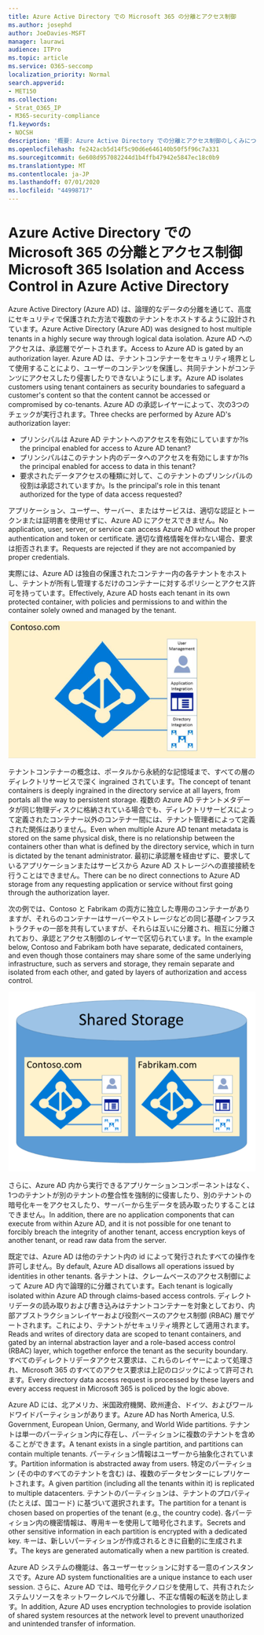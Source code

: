 ```yaml
---
title: Azure Active Directory での Microsoft 365 の分離とアクセス制御
ms.author: josephd
author: JoeDavies-MSFT
manager: laurawi
audience: ITPro
ms.topic: article
ms.service: O365-seccomp
localization_priority: Normal
search.appverid:
- MET150
ms.collection:
- Strat_O365_IP
- M365-security-compliance
f1.keywords:
- NOCSH
description: '概要: Azure Active Directory での分離とアクセス制御のしくみについて説明します。'
ms.openlocfilehash: fe242acb5d14f5c90d6e646140b50f5f96c7a331
ms.sourcegitcommit: 6e608d957082244d1b4ffb47942e5847ec18c0b9
ms.translationtype: MT
ms.contentlocale: ja-JP
ms.lasthandoff: 07/01/2020
ms.locfileid: "44998717"
---
```

# <a name="microsoft-365-isolation-and-access-control-in-azure-active-directory"></a><span data-ttu-id="3bfce-103">Azure Active Directory での Microsoft 365 の分離とアクセス制御</span><span class="sxs-lookup"><span data-stu-id="3bfce-103">Microsoft 365 Isolation and Access Control in Azure Active Directory</span></span>

<span data-ttu-id="3bfce-104">Azure Active Directory (Azure AD) は、論理的なデータの分離を通じて、高度にセキュリティで保護された方法で複数のテナントをホストするように設計されています。</span><span class="sxs-lookup"><span data-stu-id="3bfce-104">Azure Active Directory (Azure AD) was designed to host multiple tenants in a highly secure way through logical data isolation.</span></span> <span data-ttu-id="3bfce-105">Azure AD へのアクセスは、承認層でゲートされます。</span><span class="sxs-lookup"><span data-stu-id="3bfce-105">Access to Azure AD is gated by an authorization layer.</span></span> <span data-ttu-id="3bfce-106">Azure AD は、テナントコンテナーをセキュリティ境界として使用することにより、ユーザーのコンテンツを保護し、共同テナントがコンテンツにアクセスしたり侵害したりできないようにします。</span><span class="sxs-lookup"><span data-stu-id="3bfce-106">Azure AD isolates customers using tenant containers as security boundaries to safeguard a customer's content so that the content cannot be accessed or compromised by co-tenants.</span></span> <span data-ttu-id="3bfce-107">Azure AD の承認レイヤーによって、次の3つのチェックが実行されます。</span><span class="sxs-lookup"><span data-stu-id="3bfce-107">Three checks are performed by Azure AD's authorization layer:</span></span>

- <span data-ttu-id="3bfce-108">プリンシパルは Azure AD テナントへのアクセスを有効にしていますか?</span><span class="sxs-lookup"><span data-stu-id="3bfce-108">Is the principal enabled for access to Azure AD tenant?</span></span>
- <span data-ttu-id="3bfce-109">プリンシパルはこのテナント内のデータへのアクセスを有効にしますか?</span><span class="sxs-lookup"><span data-stu-id="3bfce-109">Is the principal enabled for access to data in this tenant?</span></span>
- <span data-ttu-id="3bfce-110">要求されたデータアクセスの種類に対して、このテナントのプリンシパルの役割は承認されていますか。</span><span class="sxs-lookup"><span data-stu-id="3bfce-110">Is the principal's role in this tenant authorized for the type of data access requested?</span></span>

<span data-ttu-id="3bfce-111">アプリケーション、ユーザー、サーバー、またはサービスは、適切な認証とトークンまたは証明書を使用せずに、Azure AD にアクセスできません。</span><span class="sxs-lookup"><span data-stu-id="3bfce-111">No application, user, server, or service can access Azure AD without the proper authentication and token or certificate.</span></span> <span data-ttu-id="3bfce-112">適切な資格情報を伴わない場合、要求は拒否されます。</span><span class="sxs-lookup"><span data-stu-id="3bfce-112">Requests are rejected if they are not accompanied by proper credentials.</span></span>

<span data-ttu-id="3bfce-113">実際には、Azure AD は独自の保護されたコンテナー内の各テナントをホストし、テナントが所有し管理するだけのコンテナーに対するポリシーとアクセス許可を持っています。</span><span class="sxs-lookup"><span data-stu-id="3bfce-113">Effectively, Azure AD hosts each tenant in its own protected container, with policies and permissions to and within the container solely owned and managed by the tenant.</span></span>
 
![Azure コンテナー](media/office-365-isolation-azure-container.png)

<span data-ttu-id="3bfce-115">テナントコンテナーの概念は、ポータルから永続的な記憶域まで、すべての層のディレクトリサービスで深く ingrained されています。</span><span class="sxs-lookup"><span data-stu-id="3bfce-115">The concept of tenant containers is deeply ingrained in the directory service at all layers, from portals all the way to persistent storage.</span></span> <span data-ttu-id="3bfce-116">複数の Azure AD テナントメタデータが同じ物理ディスクに格納されている場合でも、ディレクトリサービスによって定義されたコンテナー以外のコンテナー間には、テナント管理者によって定義された関係はありません。</span><span class="sxs-lookup"><span data-stu-id="3bfce-116">Even when multiple Azure AD tenant metadata is stored on the same physical disk, there is no relationship between the containers other than what is defined by the directory service, which in turn is dictated by the tenant administrator.</span></span> <span data-ttu-id="3bfce-117">最初に承認層を経由せずに、要求しているアプリケーションまたはサービスから Azure AD ストレージへの直接接続を行うことはできません。</span><span class="sxs-lookup"><span data-stu-id="3bfce-117">There can be no direct connections to Azure AD storage from any requesting application or service without first going through the authorization layer.</span></span>

<span data-ttu-id="3bfce-118">次の例では、Contoso と Fabrikam の両方に独立した専用のコンテナーがありますが、それらのコンテナーはサーバーやストレージなどの同じ基礎インフラストラクチャの一部を共有していますが、それらは互いに分離され、相互に分離されており、承認とアクセス制御のレイヤーで区切られています。</span><span class="sxs-lookup"><span data-stu-id="3bfce-118">In the example below, Contoso and Fabrikam both have separate, dedicated containers, and even though those containers may share some of the same underlying infrastructure, such as servers and storage, they remain separate and isolated from each other, and gated by layers of authorization and access control.</span></span>
 
![Azure 専用コンテナー](media/office-365-isolation-azure-dedicated-containers.png)

<span data-ttu-id="3bfce-120">さらに、Azure AD 内から実行できるアプリケーションコンポーネントはなく、1つのテナントが別のテナントの整合性を強制的に侵害したり、別のテナントの暗号化キーをアクセスしたり、サーバーから生データを読み取ったりすることはできません。</span><span class="sxs-lookup"><span data-stu-id="3bfce-120">In addition, there are no application components that can execute from within Azure AD, and it is not possible for one tenant to forcibly breach the integrity of another tenant, access encryption keys of another tenant, or read raw data from the server.</span></span>

<span data-ttu-id="3bfce-121">既定では、Azure AD は他のテナント内の id によって発行されたすべての操作を許可しません。</span><span class="sxs-lookup"><span data-stu-id="3bfce-121">By default, Azure AD disallows all operations issued by identities in other tenants.</span></span> <span data-ttu-id="3bfce-122">各テナントは、クレームベースのアクセス制御によって Azure AD 内で論理的に分離されています。</span><span class="sxs-lookup"><span data-stu-id="3bfce-122">Each tenant is logically isolated within Azure AD through claims-based access controls.</span></span> <span data-ttu-id="3bfce-123">ディレクトリデータの読み取りおよび書き込みはテナントコンテナーを対象としており、内部アブストラクションレイヤーおよび役割ベースのアクセス制御 (RBAC) 層でゲートされます。これにより、テナントがセキュリティ境界として適用されます。</span><span class="sxs-lookup"><span data-stu-id="3bfce-123">Reads and writes of directory data are scoped to tenant containers, and gated by an internal abstraction layer and a role-based access control (RBAC) layer, which together enforce the tenant as the security boundary.</span></span> <span data-ttu-id="3bfce-124">すべてのディレクトリデータアクセス要求は、これらのレイヤーによって処理され、Microsoft 365 のすべてのアクセス要求は上記のロジックによって許可されます。</span><span class="sxs-lookup"><span data-stu-id="3bfce-124">Every directory data access request is processed by these layers and every access request in Microsoft 365 is policed by the logic above.</span></span>

<span data-ttu-id="3bfce-125">Azure AD には、北アメリカ、米国政府機関、欧州連合、ドイツ、およびワールドワイドパーティションがあります。</span><span class="sxs-lookup"><span data-stu-id="3bfce-125">Azure AD has North America, U.S. Government, European Union, Germany, and World Wide partitions.</span></span> <span data-ttu-id="3bfce-126">テナントは単一のパーティション内に存在し、パーティションに複数のテナントを含めることができます。</span><span class="sxs-lookup"><span data-stu-id="3bfce-126">A tenant exists in a single partition, and partitions can contain multiple tenants.</span></span> <span data-ttu-id="3bfce-127">パーティション情報はユーザーから抽象化されています。</span><span class="sxs-lookup"><span data-stu-id="3bfce-127">Partition information is abstracted away from users.</span></span> <span data-ttu-id="3bfce-128">特定のパーティション (その中のすべてのテナントを含む) は、複数のデータセンターにレプリケートされます。</span><span class="sxs-lookup"><span data-stu-id="3bfce-128">A given partition (including all the tenants within it) is replicated to multiple datacenters.</span></span> <span data-ttu-id="3bfce-129">テナントのパーティションは、テナントのプロパティ (たとえば、国コード) に基づいて選択されます。</span><span class="sxs-lookup"><span data-stu-id="3bfce-129">The partition for a tenant is chosen based on properties of the tenant (e.g., the country code).</span></span> <span data-ttu-id="3bfce-130">各パーティション内の機密情報は、専用キーを使用して暗号化されます。</span><span class="sxs-lookup"><span data-stu-id="3bfce-130">Secrets and other sensitive information in each partition is encrypted with a dedicated key.</span></span> <span data-ttu-id="3bfce-131">キーは、新しいパーティションが作成されるときに自動的に生成されます。</span><span class="sxs-lookup"><span data-stu-id="3bfce-131">The keys are generated automatically when a new partition is created.</span></span>

<span data-ttu-id="3bfce-132">Azure AD システムの機能は、各ユーザーセッションに対する一意のインスタンスです。</span><span class="sxs-lookup"><span data-stu-id="3bfce-132">Azure AD system functionalities are a unique instance to each user session.</span></span> <span data-ttu-id="3bfce-133">さらに、Azure AD では、暗号化テクノロジを使用して、共有されたシステムリソースをネットワークレベルで分離し、不正な情報の転送を防止します。</span><span class="sxs-lookup"><span data-stu-id="3bfce-133">In addition, Azure AD uses encryption technologies to provide isolation of shared system resources at the network level to prevent unauthorized and unintended transfer of information.</span></span>
